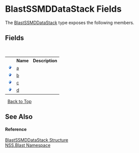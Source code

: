 # BlastSSMDDataStack Fields
 

The <a href="T_NSS_Blast_BlastSSMDDataStack">BlastSSMDDataStack</a> type exposes the following members.


## Fields
&nbsp;<table><tr><th></th><th>Name</th><th>Description</th></tr><tr><td>![Public field](media/pubfield.gif "Public field")</td><td><a href="F_NSS_Blast_BlastSSMDDataStack_a">a</a></td><td /></tr><tr><td>![Public field](media/pubfield.gif "Public field")</td><td><a href="F_NSS_Blast_BlastSSMDDataStack_b">b</a></td><td /></tr><tr><td>![Public field](media/pubfield.gif "Public field")</td><td><a href="F_NSS_Blast_BlastSSMDDataStack_c">c</a></td><td /></tr><tr><td>![Public field](media/pubfield.gif "Public field")</td><td><a href="F_NSS_Blast_BlastSSMDDataStack_d">d</a></td><td /></tr></table>&nbsp;
<a href="#blastssmddatastack-fields">Back to Top</a>

## See Also


#### Reference
<a href="T_NSS_Blast_BlastSSMDDataStack">BlastSSMDDataStack Structure</a><br /><a href="N_NSS_Blast">NSS.Blast Namespace</a><br />
